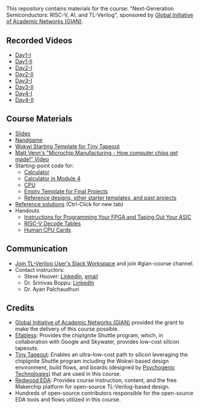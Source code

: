 # 

This repository contains materials for the course: "Next-Generation Semiconductors: RISC-V, AI, and TL-Verilog", sponsored by [Global Initiative of Academic Networks (GIAN)](https://gian.iitkgp.ac.in/).

## Recorded Videos
- [Day1-I](https://www.youtube.com/live/r8yaM7IEL4U?si=fsHyR4tPXG_apcLy)
- [Day1-II](https://www.youtube.com/live/8to2UlMC07A?si=_wlalLZWlx0VADho)
- [Day2-I](https://www.youtube.com/live/Rl4u-mxcpAk?si=ZJGfigONWhgcCJjd)
- [Day2-II](https://www.youtube.com/live/RexES3n2J_Q?si=YDBQrdzKvs2UXf7S)
- [Day3-I](https://www.youtube.com/live/QaDRZRLZcLc?si=YoHgieMUfpc0Zoir)
- [Day3-II](https://www.youtube.com/live/DeRhWiuUW34?si=eNW54Gz68FZsQoNd)
- [Day4-I](https://www.youtube.com/live/ZbJ5BF6fVoI?si=4WuhcSh7T85t0449)
- [Day4-II](https://www.youtube.com/live/pVkzBeDEV18?si=EFRckHpoJyInU9eQ)
  
## Course Materials

 - [Slides](https://docs.google.com/presentation/d/1unt9E73wd47VRWBN9G3i5raTyQk_lPVCQLc10xhI1dg/edit?usp=sharing)
 - [Nandgame](https://nandgame.com)
 - [Wokwi Starting Template for Tiny Tapeout](https://wokwi.com/projects/354858054593504257)
 - [Matt Venn's "Microchip Manufacturing - How computer chips get made!" Video](https://www.youtube.com/watch?v=aBDJQ9NYTEU)
 - Starting-point code for:
   - [Calculator](https://makerchip.com/sandbox?code_url=https:%2F%2Fraw.githubusercontent.com%2Fstevehoover%2Fgian-course%2Fmain%2Ftt_um_calc_shell.tlv)
   - [Calculator in Module 4](https://makerchip.com/sandbox?code_url=https:%2F%2Fraw.githubusercontent.com%2Fstevehoover%2Fgian-course%2Fmain%2Ftt_um_calc_module4.tlv)
   - [CPU](https://makerchip.com/sandbox?code_url=https:%2F%2Fraw.githubusercontent.com%2Fstevehoover%2Fgian-course%2Fmain%2Ftt_um_riscv_shell.tlv)
   - [Empty Template for Final Projects](https://makerchip.com/sandbox?code_url=https:%2F%2Fraw.githubusercontent.com%2Fstevehoover%2Ftt10-makerchip-template%2Frefs%2Fheads%2Fmain%2Fsrc%2Fproject.tlv)
   - [Reference designs, other starter templates, and past projects](./reference_designs/README.md)
 - [Reference solutions](https://makerchip.com/sandbox?code_url=https:%2F%2Fraw.githubusercontent.com%2Fstevehoover%2Fgian-course%2Fmain%2Freference_solutions.tlv) (Ctrl-Click for new tab)
 - Handouts
   - [Instructions for Programming Your FPGA and Taping Out Your ASIC](https://docs.google.com/document/d/e/2PACX-1vT8HEFI25bnx5iztVhEJmTh06nr9HTT-DHkhOT3X6CcUmXPQlax5T6FPCgsIqXcJ258a6uI4CPL8mOg/pub)
   - [RISC-V Decode Tables](https://docs.google.com/presentation/d/e/2PACX-1vTAavhqbL1q3VkRy5IMeGo0KduYC4boXcRuPcFEBQUfoBmmJh05hM4l_Sonq_WtB742lvJWxooy-Rkt/pub?start=false&loop=false&delayms=3000)
   - [Human CPU Cards](https://docs.google.com/presentation/d/e/2PACX-1vTC-oWp7n1XpPzps6FyRAojMMI1YbHwFh8xmGP6xDu9fCBMn9WDAInwxt5RZGFFYC3SGwtXqMJb9m4J/pub?start=false&loop=false&delayms=3000)

## Communication

 - [Join TL-Verilog User's Slack Workspace](https://join.slack.com/t/tl-verilog-users/shared_invite/zt-4fatipnr-dmDgkbzrCe0ZRLOOVm89gA) and join #gian-course channel.
 - Contact instructors:
   - Steve Hoover: [LinkedIn](https://www.linkedin.com/in/steve-hoover-a44b607/), [email](mailto:steve.hoover@redwoodeda.com)
   - Dr. Srinivas Boppu: [LinkedIn](https://www.linkedin.com/in/srinivasboppu)
   - Dr. Ayan Palchaudhuri

## Credits

 - [Global Initiative of Academic Networks (GIAN)](https://gian.iitkgp.ac.in/) provided the grant to make the delivery of this course possible.
 - [Efabless](https://efabless.com): Provides the chipIgnite Shuttle program, which, in collaboration with Google and Skywater, provides low-cost silicon tapeouts.
 - [Tiny Tapeout](https://tinytapeout.com/): Enables an ultra-low-cost path to silicon leveraging the chipIgnite Shuttle program including the Wokwi-based design environment, build flows, and boards (designed by [Psychogenic Technologies](https://psychogenic.com/)) that are used in this course.
 - [Redwood EDA](https://redwoodeda.com): Provides course instruction, content, and the free Makerchip platform for open-source TL-Verilog-based design.
 - Hundreds of open-source contributors responsible for the open-source EDA tools and flows utilized in this course.
